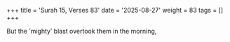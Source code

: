 +++
title = 'Surah 15, Verses 83'
date = '2025-08-27'
weight = 83
tags = []
+++

But the ˹mighty˺ blast overtook them in the morning,